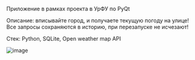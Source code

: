 Приложение в рамках проекта в УрФУ по PyQt

Описание: вписывайте город, и получаете текущую погоду на улице! Все запросы сохраняются в историю, при перезапуске не исчезают!

Стек: Python, SQLite, Open weather map API

![image](https://github.com/MAXBAF1/PyQtWeather/assets/63009846/bd23df17-d2f8-47b5-bc5e-91d08a777c4a)
